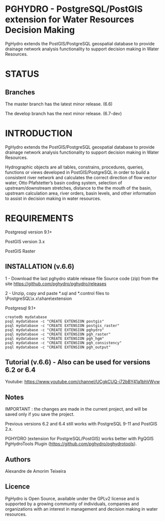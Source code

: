 # PGHYDRO - PostgreSQL/PostGIS extension for Water Resources Decision Making
PgHydro extends the PostGIS/PostgreSQL geospatial database to provide drainage network analysis functionality to support decision making in Water Resources.

# STATUS

## Branches

The master branch has the latest minor release. (6.6)

The develop branch has the next minor release. (6.7-dev)

# INTRODUCTION

PgHydro extends the PostGIS/PostgreSQL geospatial database to provide drainage network analysis functionality to support decision making in Water Resources.

Hydrographic objects are all  tables, constrains, procedures, queries, functions or views developed in PostGIS/PostgreSQL in order to build a consistent river network and calculates the correct direction of flow vector water, Otto Pfafstetter’s basin coding system, selection of  upstream/downstream stretches, distance to the the mouth of the basin, upstream calculation area, river orders, basin levels, and other information to assist in decision making in water resources.

# REQUIREMENTS

Postgresql version 9.1+

PostGIS version 3.x

PostGIS Raster

## INSTALLATION (v.6.6)

1 - Download the last pghydro stable release file Source code (zip) from the site https://github.com/pghydro/pghydro/releases

2 - Unzip, copy and paste *.sql and *.control files to \PostgreSQL\x.x\share\extension

Postgresql 9.1+

	createdb mydatabase
	psql mydatabase -c "CREATE EXTENSION postgis"
	psql mydatabase -c "CREATE EXTENSION postgis_raster"
	psql mydatabase -c "CREATE EXTENSION pghydro"
	psql mydatabase -c "CREATE EXTENSION pgh_raster"
	psql mydatabase -c "CREATE EXTENSION pgh_hgm"
	psql mydatabase -c "CREATE EXTENSION pgh_consistency"
	psql mydatabase -c "CREATE EXTENSION pgh_output"
	

## Tutorial (v.6.6) - Also can be used for versions 6.2 or 6.4

Youtube: https://www.youtube.com/channel/UCgkCUQ-i72bBY41a1bhVWyw

## Notes

IMPORTANT : the changes are made in the current project, and will be saved only if you save the project.

Previous versions 6.2 and 6.4 still works with PostgreSQL 9-11 and PostGIS 2.x.

PGHYDRO (extension for PostgreSQL/PostGIS) works better with PgQGIS PgHydroTools Plugin (https://github.com/pghydro/pghydrotools).

## Authors

Alexandre de Amorim Teixeira

## Licence

PgHydro is Open Source, available under the GPLv2 license and is supported by a growing community of individuals, companies and organizations with an interest in management and decision making in water resources.
